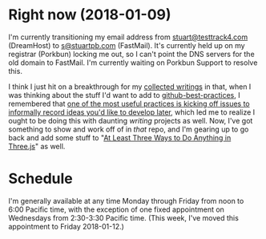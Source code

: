 # Right now (2018-01-09)

I'm currently transitioning my email address from stuart@testtrack4.com (DreamHost) to s@stuartpb.com (FastMail). It's currently held up on my registrar (Porkbun) locking me out, so I can't point the DNS servers for the old domain to FastMail. I'm currently waiting on Porkbun Support to resolve this.

I think I just hit on a breakthrough for my [collected writings][] in that, when I was thinking about the stuff I'd want to add to [github-best-practices][], I remembered that [one of the most useful practices is kicking off issues to informally record ideas you'd like to develop later](https://github.com/stuartpb/collected-writings/commit/14ac32b400dbe1d7a95f507638e26eb13160b9c0), which led me to realize I ought to be doing this with daunting *writing* projects as well. Now, I've got something to show and work off of in *that* repo, and I'm gearing up to go back and add some stuff to "[At Least Three Ways to Do Anything in Three.js](https://github.com/stuartpb/threejs-ways-to-do-it)" as well.

[collected writings]: https://github.com/stuartpb/collected-writings
[github-best-practices]: https://github.com/stuartpb/github-best-practices

# Schedule

I'm generally available at any time Monday through Friday from noon to 6:00 Pacific time, with the exception of one fixed appointment on Wednesdays from 2:30-3:30 Pacific time. (This week, I've moved this appointment to Friday 2018-01-12.)
